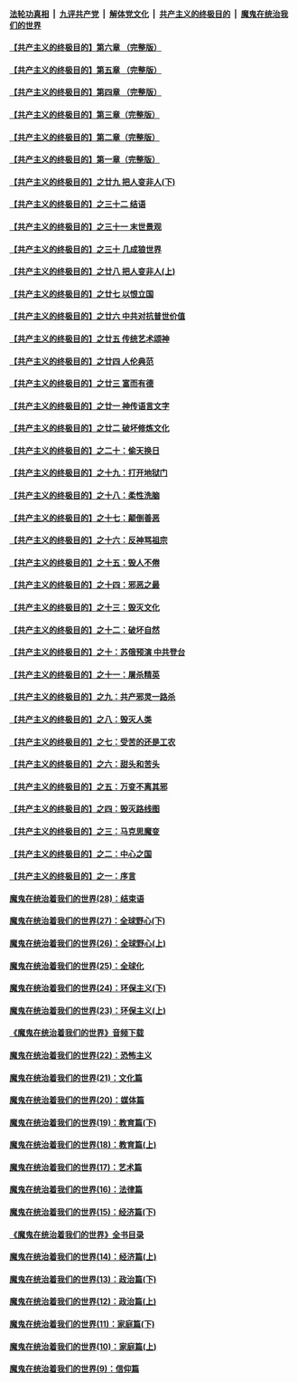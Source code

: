 

####  [法轮功真相](../../../../basic/blob/master/README.md?t=04221531) &nbsp;|&nbsp; [九评共产党](../../../../9ping.md/blob/master/README.md?t=04221531) &nbsp;|&nbsp; [解体党文化](../../../../jtdwh.md/blob/master/README.md?t=04221531)  &nbsp;|&nbsp; [共产主义的终极目的](../../../../gczydzjmd.md/blob/master/README.md?t=04221531) &nbsp;|&nbsp; [魔鬼在统治我们的世界](../../../../mgztzwmdsj.md/blob/master/README.md?t=04221531) 

#### [【共产主义的终极目的】第六章 （完整版）](../pages/nsc422/n11428913.md?t=04221531) 

#### [【共产主义的终极目的】第五章 （完整版）](../pages/nsc422/n11428912.md?t=04221531) 

#### [【共产主义的终极目的】第四章 （完整版）](../pages/nsc422/n11428907.md?t=04221531) 

#### [【共产主义的终极目的】第三章（完整版）](../pages/nsc422/n11428848.md?t=04221531) 

#### [【共产主义的终极目的】第二章（完整版）](../pages/nsc422/n11428831.md?t=04221531) 

#### [【共产主义的终极目的】第一章（完整版）](../pages/nsc422/n11417651.md?t=04221531) 

#### [【共产主义的终极目的】之廿九 把人变非人(下)](../pages/nsc422/n11344140.md?t=04221531) 

#### [【共产主义的终极目的】之三十二 结语](../pages/nsc422/n11360535.md?t=04221531) 

#### [【共产主义的终极目的】之三十一 末世景观](../pages/nsc422/n11351129.md?t=04221531) 

#### [【共产主义的终极目的】之三十 几成狼世界](../pages/nsc422/n11348280.md?t=04221531) 

#### [【共产主义的终极目的】之廿八 把人变非人(上)](../pages/nsc422/n11340492.md?t=04221531) 

#### [【共产主义的终极目的】之廿七 以恨立国](../pages/nsc422/n11336944.md?t=04221531) 

#### [【共产主义的终极目的】之廿六 中共对抗普世价值](../pages/nsc422/n11324785.md?t=04221531) 

#### [【共产主义的终极目的】之廿五 传统艺术颂神](../pages/nsc422/n11296396.md?t=04221531) 

#### [【共产主义的终极目的】之廿四 人伦典范](../pages/nsc422/n11296397.md?t=04221531) 

#### [【共产主义的终极目的】之廿三 富而有德](../pages/nsc422/n11283598.md?t=04221531) 

#### [【共产主义的终极目的】之廿一 神传语言文字](../pages/nsc422/n11263265.md?t=04221531) 

#### [【共产主义的终极目的】之廿二 破坏修炼文化](../pages/nsc422/n11245728.md?t=04221531) 

#### [【共产主义的终极目的】之二十：偷天换日](../pages/nsc422/n11238846.md?t=04221531) 

#### [【共产主义的终极目的】之十九：打开地狱门](../pages/nsc422/n11206376.md?t=04221531) 

#### [【共产主义的终极目的】之十八：柔性洗脑](../pages/nsc422/n11199994.md?t=04221531) 

#### [【共产主义的终极目的】之十七：颠倒善恶](../pages/nsc422/n11179782.md?t=04221531) 

#### [【共产主义的终极目的】之十六：反神骂祖宗](../pages/nsc422/n11166798.md?t=04221531) 

#### [【共产主义的终极目的】之十五：毁人不倦](../pages/nsc422/n11166792.md?t=04221531) 

#### [【共产主义的终极目的】之十四：邪恶之最](../pages/nsc422/n11150249.md?t=04221531) 

#### [【共产主义的终极目的】之十三：毁灭文化](../pages/nsc422/n11135227.md?t=04221531) 

#### [【共产主义的终极目的】之十二：破坏自然](../pages/nsc422/n11135214.md?t=04221531) 

#### [【共产主义的终极目的】之十：苏俄预演 中共登台](../pages/nsc422/n11118424.md?t=04221531) 

#### [【共产主义的终极目的】之十一：屠杀精英](../pages/nsc422/n11118442.md?t=04221531) 

#### [【共产主义的终极目的】之九：共产邪灵一路杀](../pages/nsc422/n11114139.md?t=04221531) 

#### [【共产主义的终极目的】之八：毁灭人类](../pages/nsc422/n11108503.md?t=04221531) 

#### [【共产主义的终极目的】之七：受苦的还是工农](../pages/nsc422/n11101809.md?t=04221531) 

#### [【共产主义的终极目的】之六：甜头和苦头](../pages/nsc422/n11096971.md?t=04221531) 

#### [【共产主义的终极目的】之五：万变不离其邪](../pages/nsc422/n11091285.md?t=04221531) 

#### [【共产主义的终极目的】之四：毁灭路线图](../pages/nsc422/n11086284.md?t=04221531) 

#### [【共产主义的终极目的】之三：马克思魔变](../pages/nsc422/n11061941.md?t=04221531) 

#### [【共产主义的终极目的】之二：中心之国](../pages/nsc422/n11047728.md?t=04221531) 

#### [【共产主义的终极目的】之一：序言](../pages/nsc422/n11086077.md?t=04221531) 

#### [魔鬼在统治着我们的世界(28)：结束语](../pages/nsc422/n10936246.md?t=04221531) 

#### [魔鬼在统治着我们的世界(27)：全球野心(下)](../pages/nsc422/n10928319.md?t=04221531) 

#### [魔鬼在统治着我们的世界(26)：全球野心(上)](../pages/nsc422/n10900318.md?t=04221531) 

#### [魔鬼在统治着我们的世界(25)：全球化](../pages/nsc422/n10788205.md?t=04221531) 

#### [魔鬼在统治着我们的世界(24)：环保主义(下)](../pages/nsc422/n10695307.md?t=04221531) 

#### [魔鬼在统治着我们的世界(23)：环保主义(上)](../pages/nsc422/n10688613.md?t=04221531) 

#### [《魔鬼在统治着我们的世界》音频下载](../pages/nsc422/n10635553.md?t=04221531) 

#### [魔鬼在统治着我们的世界(22)：恐怖主义](../pages/nsc422/n10614727.md?t=04221531) 

#### [魔鬼在统治着我们的世界(21)：文化篇](../pages/nsc422/n10597706.md?t=04221531) 

#### [魔鬼在统治着我们的世界(20)：媒体篇](../pages/nsc422/n10586579.md?t=04221531) 

#### [魔鬼在统治着我们的世界(19)：教育篇(下)](../pages/nsc422/n10564808.md?t=04221531) 

#### [魔鬼在统治着我们的世界(18)：教育篇(上)](../pages/nsc422/n10526970.md?t=04221531) 

#### [魔鬼在统治着我们的世界(17)：艺术篇](../pages/nsc422/n10499093.md?t=04221531) 

#### [魔鬼在统治着我们的世界(16)：法律篇](../pages/nsc422/n10485969.md?t=04221531) 

#### [魔鬼在统治着我们的世界(15)：经济篇(下)](../pages/nsc422/n10469975.md?t=04221531) 

#### [《魔鬼在统治着我们的世界》全书目录](../pages/nsc422/n10464261.md?t=04221531) 

#### [魔鬼在统治着我们的世界(14)：经济篇(上)](../pages/nsc422/n10457370.md?t=04221531) 

#### [魔鬼在统治着我们的世界(13)：政治篇(下)](../pages/nsc422/n10448270.md?t=04221531) 

#### [魔鬼在统治着我们的世界(12)：政治篇(上)](../pages/nsc422/n10444576.md?t=04221531) 

#### [魔鬼在统治着我们的世界(11)：家庭篇(下)](../pages/nsc422/n10440961.md?t=04221531) 

#### [魔鬼在统治着我们的世界(10)：家庭篇(上)](../pages/nsc422/n10435448.md?t=04221531) 

#### [魔鬼在统治着我们的世界(9)：信仰篇](../pages/nsc422/n10432159.md?t=04221531) 

